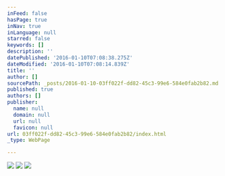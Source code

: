 ```yaml
---
inFeed: false
hasPage: true
inNav: true
inLanguage: null
starred: false
keywords: []
description: ''
datePublished: '2016-01-10T07:08:38.275Z'
dateModified: '2016-01-10T07:08:14.839Z'
title: ''
author: []
sourcePath: _posts/2016-01-10-03ff022f-dd82-45c3-99e6-584e0fab2b82.md
published: true
authors: []
publisher:
  name: null
  domain: null
  url: null
  favicon: null
url: 03ff022f-dd82-45c3-99e6-584e0fab2b82/index.html
_type: WebPage

---
```

![](https://the-grid-user-content.s3-us-west-2.amazonaws.com/61e893c2-628b-42c1-8a45-e271ee3b3447.png)
![](https://the-grid-user-content.s3-us-west-2.amazonaws.com/f19fa5d1-a861-43c1-956b-73322fa00287.png)
![](https://the-grid-user-content.s3-us-west-2.amazonaws.com/7e0676aa-30ee-4299-bbdc-d8c78819c55e.png)